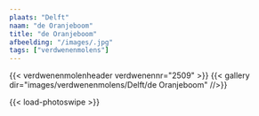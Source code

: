 ```yaml
---
plaats: "Delft"
naam: "de Oranjeboom"
title: "de Oranjeboom"
afbeelding: "/images/.jpg"
tags: ["verdwenenmolens"]
---
```

{{< verdwenenmolenheader verdwenennr="2509" >}}
{{< gallery dir="images/verdwenenmolens/Delft/de Oranjeboom" //>}}

{{< load-photoswipe >}}